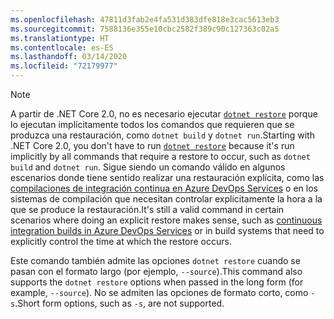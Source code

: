 ```yaml
---
ms.openlocfilehash: 47811d3fab2e4fa531d383dfe818e3cac5613eb3
ms.sourcegitcommit: 7588136e355e10cbc2582f389c90c127363c02a5
ms.translationtype: HT
ms.contentlocale: es-ES
ms.lasthandoff: 03/14/2020
ms.locfileid: "72179977"
---
```

> [!NOTE]
> <span data-ttu-id="36e24-101">A partir de .NET Core 2.0, no es necesario ejecutar [`dotnet restore`](~/docs/core/tools/dotnet-restore.md) porque lo ejecutan implícitamente todos los comandos que requieren que se produzca una restauración, como `dotnet build` y `dotnet run`.</span><span class="sxs-lookup"><span data-stu-id="36e24-101">Starting with .NET Core 2.0, you don't have to run [`dotnet restore`](~/docs/core/tools/dotnet-restore.md) because it's run implicitly by all commands that require a restore to occur, such as `dotnet build` and `dotnet run`.</span></span> <span data-ttu-id="36e24-102">Sigue siendo un comando válido en algunos escenarios donde tiene sentido realizar una restauración explícita, como las [compilaciones de integración continua en Azure DevOps Services](/azure/devops/build-release/apps/aspnet/build-aspnet-core) o en los sistemas de compilación que necesitan controlar explícitamente la hora a la que se produce la restauración.</span><span class="sxs-lookup"><span data-stu-id="36e24-102">It's still a valid command in certain scenarios where doing an explicit restore makes sense, such as [continuous integration builds in Azure DevOps Services](/azure/devops/build-release/apps/aspnet/build-aspnet-core) or in build systems that need to explicitly control the time at which the restore occurs.</span></span>
>
> <span data-ttu-id="36e24-103">Este comando también admite las opciones `dotnet restore` cuando se pasan con el formato largo (por ejemplo, `--source`).</span><span class="sxs-lookup"><span data-stu-id="36e24-103">This command also supports the `dotnet restore` options when passed in the long form (for example, `--source`).</span></span> <span data-ttu-id="36e24-104">No se admiten las opciones de formato corto, como `-s`.</span><span class="sxs-lookup"><span data-stu-id="36e24-104">Short form options, such as `-s`, are not supported.</span></span>
